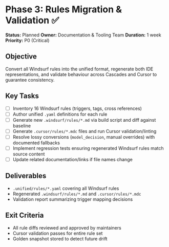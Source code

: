 # Phase 3: Rules Migration & Validation ✅

**Status:** Planned
**Owner:** Documentation & Tooling Team
**Duration:** 1 week
**Priority:** P0 (Critical)

## Objective

Convert all Windsurf rules into the unified format, regenerate both IDE representations, and validate behaviour across Cascades and Cursor to guarantee consistency.

## Key Tasks

- [ ] Inventory 16 Windsurf rules (triggers, tags, cross references)
- [ ] Author unified `.yaml` definitions for each rule
- [ ] Generate new `.windsurf/rules/*.md` via build script and diff against baseline
- [ ] Generate `.cursor/rules/*.mdc` files and run Cursor validation/linting
- [ ] Resolve lossy conversions (`model_decision`, manual overrides) with documented fallbacks
- [ ] Implement regression tests ensuring regenerated Windsurf rules match source content
- [ ] Update related documentation/links if file names change

## Deliverables

- `.unified/rules/*.yaml` covering all Windsurf rules
- Regenerated `.windsurf/rules/*.md` and `.cursor/rules/*.mdc`
- Validation report summarizing trigger mapping decisions

## Exit Criteria

- All rule diffs reviewed and approved by maintainers
- Cursor validation passes for entire rule set
- Golden snapshot stored to detect future drift

